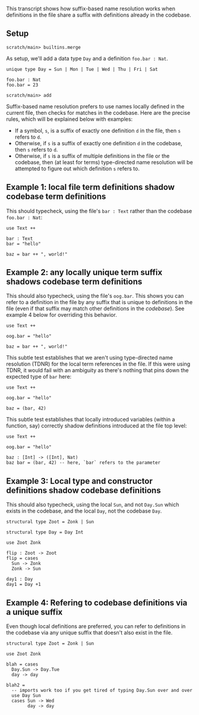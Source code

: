 This transcript shows how suffix-based name resolution works when definitions in the file share a suffix with definitions already in the codebase.

## Setup

```ucm:hide
scratch/main> builtins.merge
```

As setup, we'll add a data type `Day` and a definition `foo.bar : Nat`.

```unison:hide
unique type Day = Sun | Mon | Tue | Wed | Thu | Fri | Sat

foo.bar : Nat
foo.bar = 23
```

```ucm:hide
scratch/main> add
```

Suffix-based name resolution prefers to use names locally defined in the current file, then checks for matches in the codebase. Here are the precise rules, which will be explained below with examples:

* If a symbol, `s`, is a suffix of exactly one definition `d` in the file, then `s` refers to `d`.
* Otherwise, if `s` is a suffix of exactly one definition `d` in the codebase, then `s` refers to `d`.
* Otherwise, if `s` is a suffix of multiple definitions in the file or the codebase, then (at least for terms) type-directed name resolution will be attempted to figure out which definition `s` refers to.

## Example 1: local file term definitions shadow codebase term definitions

This should typecheck, using the file's `bar : Text` rather than the codebase `foo.bar : Nat`:

```unison:hide
use Text ++

bar : Text
bar = "hello"

baz = bar ++ ", world!"
```

## Example 2: any locally unique term suffix shadows codebase term definitions

This should also typecheck, using the file's `oog.bar`. This shows you can refer to a definition in the file by any suffix that is unique to definitions in the file (even if that suffix may match other definitions in the _codebase_). See example 4 below for overriding this behavior.

```unison:hide
use Text ++

oog.bar = "hello"

baz = bar ++ ", world!"
```

This subtle test establishes that we aren't using type-directed name resolution (TDNR) for the local term references in the file. If this were using TDNR, it would fail with an ambiguity as there's nothing that pins down the expected type of `bar` here:

```unison:hide
use Text ++

oog.bar = "hello"

baz = (bar, 42)
```

This subtle test establishes that locally introduced variables (within a function, say) correctly shadow definitions introduced at the file top level:

```unison:hide
use Text ++

oog.bar = "hello"

baz : [Int] -> ([Int], Nat)
baz bar = (bar, 42) -- here, `bar` refers to the parameter
```

## Example 3: Local type and constructor definitions shadow codebase definitions

This should also typecheck, using the local `Sun`, and not `Day.Sun` which exists in the codebase, and the local `Day`, not the codebase `Day`.

```unison:hide
structural type Zoot = Zonk | Sun

structural type Day = Day Int

use Zoot Zonk

flip : Zoot -> Zoot
flip = cases
  Sun -> Zonk
  Zonk -> Sun

day1 : Day
day1 = Day +1
```

## Example 4: Refering to codebase definitions via a unique suffix

Even though local definitions are preferred, you can refer to definitions in the codebase via any unique suffix that doesn't also exist in the file.

```unison:hide
structural type Zoot = Zonk | Sun

use Zoot Zonk

blah = cases
  Day.Sun -> Day.Tue
  day -> day

blah2 =
  -- imports work too if you get tired of typing Day.Sun over and over
  use Day Sun
  cases Sun -> Wed
        day -> day
```
